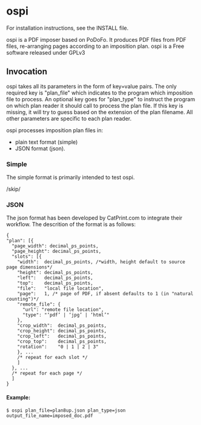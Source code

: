 # ospi

For installation instructions, see the INSTALL file.

ospi is a PDF imposer based on PoDoFo. It produces PDF files from PDF files, re-arranging pages according to an imposition plan.
ospi is a Free software released under GPLv3

## Invocation

ospi takes all its parameters in the form of key=value pairs. The only required
key is "plan_file" which indicates to the program which imposition file to
process. An optional key goes for "plan_type" to instruct the program on which
plan reader it should call to process the plan file. If this key is missing, it
will try to guess based on the extension of the plan filename. All other parameters 
are specific to each plan reader.


ospi processes imposition plan files in:

* plain text format (simple)
* JSON format (json).



### Simple

The simple format is primarily intended to test ospi.

/skip/

### JSON

The json format has been developed by CatPrint.com to integrate their workflow.
The descrition of the format is as follows:

    {
    "plan": [{
      "page_width": decimal_ps_points,
      "page_height": decimal_ps_points,
      "slots": [{
        "width":  decimal_ps_points, /*width, height default to source page dimensions*/
        "height": decimal_ps_points,
        "left":   decimal_ps_points, 
        "top":    decimal_ps_points, 
        "file":   "local file location",
        "page":   1, /* page of PDF, if absent defaults to 1 (in "natural counting")*/
        "remote_file": { 
          "url": "remote file location", 
          "type": "‘pdf’ | ‘jpg’ | ‘html’"
        },
        "crop_width":  decimal_ps_points,
        "crop_height": decimal_ps_points,
        "crop_left":   decimal_ps_points,
        "crop_top":    decimal_ps_points,
        "rotation":    "0 | 1 | 2 | 3"
        }, ...
        /* repeat for each slot */
        ]
      }, ...
      /* repeat for each page */
      ]
    }

#### Example:

    $ ospi plan_file=plan8up.json plan_type=json output_file_name=imposed_doc.pdf

